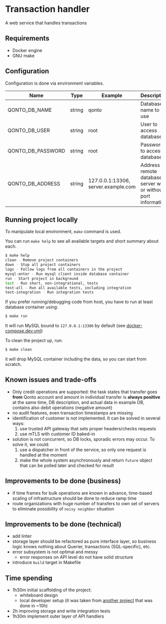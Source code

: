 # Transaction handler
A web service that handles transactions


## Requirements
* Docker engine
* GNU make

## Configuration

Configuration is done via environment variables.

|Name|Type|Example|Description|
|-|-|-|-|
|QONTO_DB_NAME|string|qonto|Database name to use|
|QONTO_DB_USER|string|root|User to access database|
|QONTO_DB_PASSWORD|string|root|Password to access database|
|QONTO_DB_ADDRESS|string|127.0.0.1:13306, server.example.com|Address of remote database server with or without port information|



## Running project locally

To manipulate local environment, `make` command is used.

You can run `make help` to see all available targets and short summary about each.
```sh
$ make help
clean - Remove project containers
down - Stop all project containers
logs - Follow logs from all containers in the project
mysql-enter - Run mysql client inside database container
run - Start project in background
test - Run short, non-integrational, tests
test-all - Run all available tests, including integration
test-integration - Run integration tests
```

If you prefer running/debugging code from host, you have to run at least database container using:
```sh
$ make run
```
It will run MySQL bound to `127.0.0.1:13306` by default (see [docker-compose.dev.yml](./docker/docker-compose.dev.yml))

To clean the project up, run:
```sh
$ make clean
```
it will drop MySQL container including the data, so you can start from scratch.

## Known issues and trade-offs
* Only credit operations are supported: the task states that transfer goes **from** Qonto account and amount in individual transfer is **always positive**
    at the same time, DB description, and actual data in example DB, contains also debit operations (negative amount)
* no audit features, even transaction timestamps are missing
* identification of customer is not implemented.
It can be solved in several ways:
    1. use trusted API gateway that sets proper headers/checks requests
    1. use mTLS with customer ID baked-in
* solution is not concurrent, so DB locks, sporadic errors may occur.
To solve it, we could:
    1. use a dispatcher in front of the service, so only one request is handled at the moment
    1. make the whole system asynchronously and return `future` object that can be polled later and checked for result

## Improvements to be done (business)
* if time frames for bulk operations are known in advance,
time-based scaling of infrastructure should be done to reduce ramp time
* route organizations with huge number of transfers to own set of servers to eliminate possibility of `noisy neighbor` situation

## Improvements to be done (technical)
* add linter
* storage layer should be refactored as pure interface layer, so business logic knows nothing about Querier, transactions (SQL-specific), etc.
* error subsystem is not optimal and messy
    * error responses on API level do not have solid structure
* introduce `build` target in Makefile

## Time spending

* 1h30m initial scaffolding of the project: 
    * whiteboard design
    * local developer setup (it was taken from [another project](https://github.com/maxim-nazarenko/fiskil-lms/) that was done in ~10h)
* 2h improving storage and write integration tests
* 1h30m implement outer layer of API handlers
